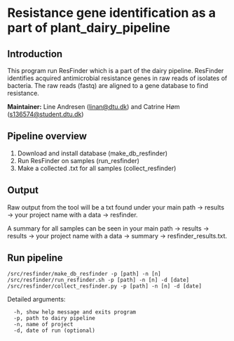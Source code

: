 # Resistance gene identification as a part of plant_dairy_pipeline #

## Introduction ##

This program run ResFinder which is a part of the dairy pipeline.
ResFinder identifies acquired antimicrobial resistance genes in raw reads of isolates of bacteria.
The raw reads (fastq) are aligned to a gene database to find resistance.

**Maintainer:** Line Andresen (linan@dtu.dk) and Catrine Høm (s136574@student.dtu.dk)

## Pipeline overview ##

1. Download and install database (make_db_resfinder)
2. Run ResFinder on samples (run_resfinder)
3. Make a collected .txt for all samples (collect_resfinder)


## Output ##

Raw output from the tool will be a txt found under your main path -> results -> your project name with a data -> resfinder.

A summary for all samples can be seen in your main path -> results -> results -> your project name with a data -> summary -> resfinder_results.txt.

## Run pipeline ##

```
/src/resfinder/make_db_resfinder -p [path] -n [n]
/src/resfinder/run_resfinder.sh -p [path] -n [n] -d [date]
/src/resfinder/collect_resfinder.py -p [path] -n [n] -d [date]
```

Detailed arguments:

```
  -h, show help message and exits program
  -p, path to dairy pipeline
  -n, name of project
  -d, date of run (optional)
```

